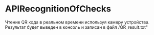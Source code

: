 # APIRecognitionOfChecks

Чтение QR кода в реальном времени используя камеру устройства.
Результат будет выведен в консоль и записан в файл /QR_result.txt"
